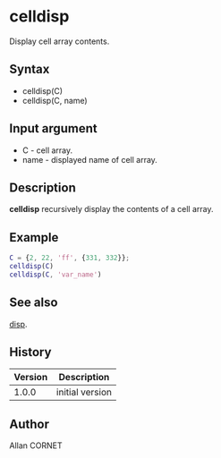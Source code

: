 # celldisp

Display cell array contents.

## Syntax

- celldisp(C)
- celldisp(C, name)

## Input argument

- C - cell array.
- name - displayed name of cell array.

## Description

  <p><b>celldisp</b> recursively display the contents of a cell array.</p>

## Example

```matlab
C = {2, 22, 'ff', {331, 332}};
celldisp(C)
celldisp(C, 'var_name')
```

## See also

[disp](${display_format).

## History

| Version | Description     |
| ------- | --------------- |
| 1.0.0   | initial version |

## Author

Allan CORNET

